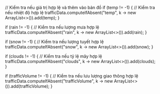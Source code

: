 // Kiểm tra nếu giá trị hợp lệ và thêm vào bản đồ
if (temp != -1) {  // Kiểm tra nếu nhiệt độ hợp lệ
    trafficData.computeIfAbsent("temp", k -> new ArrayList<>()).add(temp);
}

if (rain != -1) {  // Kiểm tra nếu lượng mưa hợp lệ
    trafficData.computeIfAbsent("rain", k -> new ArrayList<>()).add(rain);
}

if (snow != -1) {  // Kiểm tra nếu lượng tuyết hợp lệ
    trafficData.computeIfAbsent("snow", k -> new ArrayList<>()).add(snow);
}

if (clouds != -1) {  // Kiểm tra nếu tỷ lệ mây hợp lệ
    trafficData.computeIfAbsent("clouds", k -> new ArrayList<>()).add(clouds);
}

if (trafficVolume != -1) {  // Kiểm tra nếu lưu lượng giao thông hợp lệ
    trafficData.computeIfAbsent("trafficVolume", k -> new ArrayList<>()).add(trafficVolume);
}
